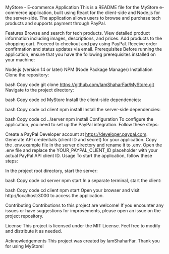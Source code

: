 MyStore - E-commerce Application
This is a README file for the MyStore e-commerce application, built using React for the client-side and Node.js for the server-side. The application allows users to browse and purchase tech products and supports payment through PayPal.

Features
Browse and search for tech products.
View detailed product information including images, descriptions, and prices.
Add products to the shopping cart.
Proceed to checkout and pay using PayPal.
Receive order confirmation and status updates via email.
Prerequisites
Before running the application, ensure that you have the following prerequisites installed on your machine:

Node.js (version 14 or later)
NPM (Node Package Manager)
Installation
Clone the repository:

bash
Copy code
git clone https://github.com/IamShaharFar/MyStore.git
Navigate to the project directory:

bash
Copy code
cd MyStore
Install the client-side dependencies:

bash
Copy code
cd client
npm install
Install the server-side dependencies:

bash
Copy code
cd ../server
npm install
Configuration
To configure the application, you need to set up the PayPal integration. Follow these steps:

Create a PayPal Developer account at https://developer.paypal.com.
Generate API credentials (client ID and secret) for your application.
Copy the .env.example file in the server directory and rename it to .env.
Open the .env file and replace the YOUR_PAYPAL_CLIENT_ID placeholder with your actual PayPal API client ID.
Usage
To start the application, follow these steps:

In the project root directory, start the server:

bash
Copy code
cd server
npm start
In a separate terminal, start the client:

bash
Copy code
cd client
npm start
Open your browser and visit http://localhost:3000 to access the application.

Contributing
Contributions to this project are welcome! If you encounter any issues or have suggestions for improvements, please open an issue on the project repository.

License
This project is licensed under the MIT License. Feel free to modify and distribute it as needed.

Acknowledgements
This project was created by IamShaharFar. Thank you for using MyStore!

